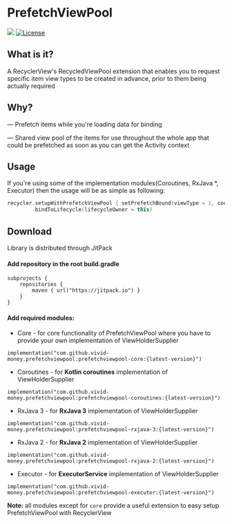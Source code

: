 # PrefetchViewPool

[![](https://jitpack.io/v/vivid-money/prefetchviewpool.svg)](https://jitpack.io/#vivid-money/prefetchviewpool)
[![License](https://img.shields.io/badge/License-Apache%202.0-blue.svg)](https://opensource.org/licenses/Apache-2.0)

## What is it?

A RecyclerView's RecycledViewPool extension that enables you to request specific item view types to be created in advance, prior to them being actually required

## Why?

— Prefetch items while you're loading data for binding

— Shared view pool of the items for use throughout the whole app that could be prefetched as soon as you can get the Activity context

## Usage

If you're using some of the implementation modules(Coroutines, RxJava *, Executor) then the usage will be as simple as following:

``` Kotlin
recycler.setupWithPrefetchViewPool { setPrefetchBound(viewType = 1, count = 20) }
        .bindToLifecycle(lifecycleOwner = this)
```

## Download
Library is distributed through JitPack

#### Add repository in the root build.gradle
``` Gradle
subprojects {
    repositories {
        maven { url("https://jitpack.io") }
    }
}
```

#### Add required modules:

- Core - for core functionality of PrefetchViewPool where you have to provide your own implementation of ViewHolderSupplier

`implementation("com.github.vivid-money.prefetchviewpool:prefetchviewpool-core:{latest-version}")`

- Coroutines - for **Kotlin coroutines** implementation of ViewHolderSupplier

`implementation("com.github.vivid-money.prefetchviewpool:prefetchviewpool-coroutines:{latest-version}")`

- RxJava 3 - for **RxJava 3** implementation of ViewHolderSupplier

`implementation("com.github.vivid-money.prefetchviewpool:prefetchviewpool-rxjava-3:{latest-version}")`

- RxJava 2 - for **RxJava 2** implementation of ViewHolderSupplier

`implementation("com.github.vivid-money.prefetchviewpool:prefetchviewpool-rxjava-2:{latest-version}")`

- Executor - for **ExecutorService** implementation of ViewHolderSupplier

`implementation("com.github.vivid-money.prefetchviewpool:prefetchviewpool-executor:{latest-version}")`

**Note:** all modules except for `core` provide a useful extension to easy setup PrefetchViewPool with RecyclerView